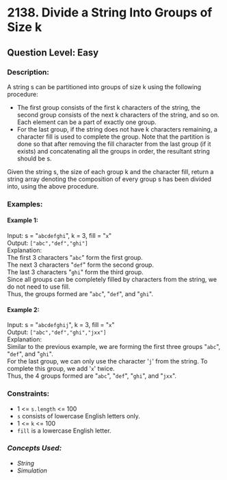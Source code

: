 # 2138. Divide a String Into Groups of Size k
## Question Level: Easy
### Description:
A string s can be partitioned into groups of size k using the following procedure:
- The first group consists of the first k characters of the string, the second group consists of the next k characters of the string, and so on. Each element can be a part of exactly one group.
- For the last group, if the string does not have k characters remaining, a character fill is used to complete the group.
Note that the partition is done so that after removing the fill character from the last group (if it exists) and concatenating all the groups in order, the resultant string should be s.

Given the string s, the size of each group k and the character fill, return a string array denoting the composition of every group s has been divided into, using the above procedure.

### Examples:
####  Example 1:

Input: s = "`abcdefghi`", k = 3, fill = "`x`"  
Output: `["abc","def","ghi"]`  
Explanation:  
The first 3 characters "`abc`" form the first group.  
The next 3 characters "`def`" form the second group.  
The last 3 characters "`ghi`" form the third group.  
Since all groups can be completely filled by characters from the string, we do not need to use fill.  
Thus, the groups formed are "`abc`", "`def`", and "`ghi`".  
#### Example 2:

Input: s = "`abcdefghij`", k = 3, fill = "`x`"  
Output: `["abc","def","ghi","jxx"]`  
Explanation:  
Similar to the previous example, we are forming the first three groups "`abc`", "`def`", and "`ghi`".  
For the last group, we can only use the character '`j`' from the string. To complete this group, we add '`x`' twice.  
Thus, the 4 groups formed are "`abc`", "`def`", "`ghi`", and "`jxx`".  


### Constraints:

- 1 <= `s.length` <= 100
- `s` consists of lowercase English letters only.
- 1 <= `k` <= 100
- `fill` is a lowercase English letter.

### <i>Concepts Used:
- String
- Simulation</i>